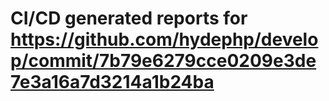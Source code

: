 # CI/CD generated reports for https://github.com/hydephp/develop/commit/7b79e6279cce0209e3de7e3a16a7d3214a1b24ba
